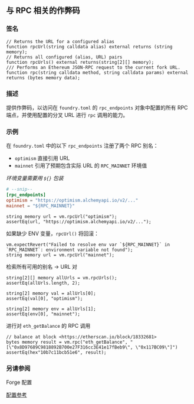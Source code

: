 ## 与 RPC 相关的作弊码

### 签名

```solidity
// Returns the URL for a configured alias
function rpcUrl(string calldata alias) external returns (string memory);
// Returns all configured (alias, URL) pairs
function rpcUrls() external returns(string[2][] memory);
/// Performs an Ethereum JSON-RPC request to the current fork URL.
function rpc(string calldata method, string calldata params) external returns (bytes memory data);
```

### 描述

提供作弊码，以访问在 `foundry.toml` 的 `rpc_endpoints` 对象中配置的所有 RPC 端点，并使用配置的分叉 URL 进行 `rpc` 调用的能力。

### 示例

在 `foundry.toml` 中的以下 `rpc_endpoints` 注册了两个 RPC 别名：

- `optimism` 直接引用 URL
- `mainnet` 引用了预期包含实际 URL 的 `RPC_MAINNET` 环境值

*环境变量需要用 `${}` 包装*

```toml
# --snip--
[rpc_endpoints]
optimism = "https://optimism.alchemyapi.io/v2/..."
mainnet = "${RPC_MAINNET}" 
```

```solidity
string memory url = vm.rpcUrl("optimism");
assertEq(url, "https://optimism.alchemyapi.io/v2/...");
```

如果缺少 ENV 变量，`rpcUrl()` 将回滚：

```solidity
vm.expectRevert("Failed to resolve env var `${RPC_MAINNET}` in `RPC_MAINNET`: environment variable not found");
string memory url = vm.rpcUrl("mainnet");
```

检索所有可用的别名 -> URL 对

```solidity
string[2][] memory allUrls = vm.rpcUrls();
assertEq(allUrls.length, 2);

string[2] memory val = allUrls[0];
assertEq(val[0], "optimism");

string[2] memory env = allUrls[1];
assertEq(env[0], "mainnet");
```

进行对 `eth_getBalance` 的 RPC 调用

```solidity
// balance at block <https://etherscan.io/block/18332681>
bytes memory result = vm.rpc("eth_getBalance", "[\"0x8D97689C9818892B700e27F316cc3E41e17fBeb9\", \"0x117BC09\"]")
assertEq(hex"10b7c11bcb51e6", result);
```

### 另请参阅

Forge 配置

[配置参考](../reference/config/testing.md#rpc_endpoints) 